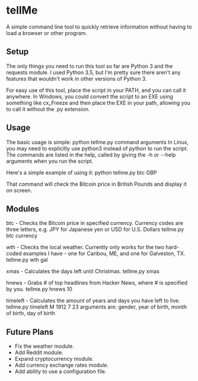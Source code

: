# tellMe
A simple command line tool to quickly retrieve information without having to load a browser or other program.

## Setup
The only things you need to run this tool so far are Python 3 and the requests module.
I used Python 3.5, but I'm pretty sure there aren't any features that wouldn't work in
other versions of Python 3.

For easy use of this tool, place the script in your PATH, and you can call it anywhere.
In Windows, you could convert the script to an EXE using something like cx_Freeze and
then place the EXE in your path, allowing you to call it without the .py extension.

## Usage
The basic usage is simple: python tellme.py command arguments
In Linux, you may need to explicitly use python3 instead of python to run the script.
The commands are listed in the help, called by giving the -h or --help arguments when
you run the script. 

Here's a simple example of using it:
python tellme.py btc GBP

That command will check the Bitcoin price in British Pounds and display it on screen.

## Modules

btc - Checks the Bitcoin price in specified currency. Currency codes are three letters,
e.g. JPY for Japanese yen or USD for U.S. Dollars
    tellme.py btc currency

wth - Checks the local weather. Currently only works for the two hard-coded examples I
have - one for Caribou, ME, and one for Galveston, TX.
    tellme.py wth gal

xmas - Calculates the days left until Christmas.
    tellme.py xmas

hnews - Grabs # of top headlines from Hacker News, where # is specified by you.
    tellme.py hnews 10

timeleft - Calculates the amount of years and days you have left to live.
    tellme.py timeleft M 1912 7 23
    arguments are: gender, year of birth, month of birth, day of birth

## Future Plans

* Fix the weather module.
* Add Reddit module.
* Expand cryptocurrency module.
* Add currency exchange rates module.
* Add ability to use a configuration file.



